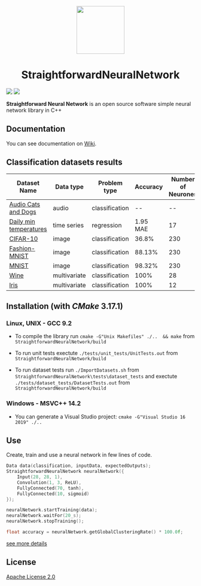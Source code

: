 <p align="center">
    <img src="https://github.com/MatthieuHernandez/NeuralNetworkTest/blob/master/CPU_MLP.png" width="128" style="text-align:center">
    <br/>
    <h1 align="center"> StraightforwardNeuralNetwork </h1>
</p>

![](https://github.com/MatthieuHernandez/StraightforwardNeuralNetwork/workflows/Unit%20tests%20Linux/Windows/badge.svg?barnch=master)
![](https://github.com/MatthieuHernandez/StraightforwardNeuralNetwork/workflows/Dataset%20tests%20Linux/badge.svg?barnch=master)

**Straightforward Neural Network** is an open source software simple neural network library in C++

## Documentation

You can see documentation on [Wiki](https://github.com/MatthieuHernandez/StraightforwardNeuralNetwork/wiki).

## Classification datasets results
| Dataset Name | Data type | Problem type | Accuracy | Number of Neurones |
|--------------|-----------|--------------|----------|--------------------|
| [Audio Cats and Dogs](https://www.kaggle.com/mmoreaux/audio-cats-and-dogs) | audio        | classification | --       | --   |
| [Daily min temperatures](https://github.com/jbrownlee/Datasets)            | time series  | regression     | 1.95 MAE | 17   |
| [CIFAR-10](https://www.cs.toronto.edu/~kriz/cifar.html)                    | image        | classification | 36.8%    | 230  |
| [Fashion-MNIST](https://github.com/zalandoresearch/fashion-mnist)          | image        | classification | 88.13%   | 230  |
| [MNIST](http://yann.lecun.com/exdb/mnist)                                  | image        | classification | 98.32%   | 230  |
| [Wine](https://archive.ics.uci.edu/ml/datasets/wine)                       | multivariate | classification | 100%     | 28   |
| [Iris](https://archive.ics.uci.edu/ml/datasets/iris)                       | multivariate | classification | 100%     | 12   |

## Installation (with *CMake* 3.17.1)

### Linux, UNIX - GCC 9.2

* To compile the library run `cmake -G"Unix Makefiles" ./..  && make` from `StraightforwardNeuralNetwork/build`

* To run unit tests exectute `./tests/unit_tests/UnitTests.out` from `StraightforwardNeuralNetwork/build`

* To run dataset tests run `./ImportDatasets.sh` from `StraightforwardNeuralNetwork\tests\dataset_tests` and exectute `./tests/dataset_tests/DatasetTests.out` from `StraightforwardNeuralNetwork/build`
### Windows - MSVC++ 14.2
 * You can generate a Visual Studio project: `cmake -G"Visual Studio 16 2019" ./..`
 
 ## Use
Create, train and use a neural network in few lines of code.
```cpp
Data data(classification, inputData, expectedOutputs);
StraightforwardNeuralNetwork neuralNetwork({
    Input(28, 28, 1), 
    Convolution(1, 3, ReLU),
    FullyConnected(70, tanh),
    FullyConnected(10, sigmoid)
});

neuralNetwork.startTraining(data);
neuralNetwork.waitFor(20_s);
neuralNetwork.stopTraining();

float accuracy = neuralNetwork.getGlobalClusteringRate() * 100.0f;
```
[see more details](https://github.com/MatthieuHernandez/StraightforwardNeuralNetwork/wiki/)
## License

[Apache License 2.0](LICENSE)
